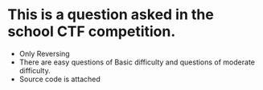 # This is a question asked in the school CTF competition.

* Only Reversing
* There are easy questions of Basic difficulty and questions of moderate difficulty.
* Source code is attached